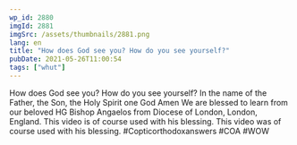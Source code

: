 ```yaml
---
wp_id: 2880
imgId: 2881
imgSrc: /assets/thumbnails/2881.png
lang: en
title: "How does God see you? How do you see yourself?"
pubDate: 2021-05-26T11:00:54
tags: ["whut"]
---
```


<!-- page: 6 -->

<p>How does God see you? How do you see yourself? In the name of the Father, the Son, the Holy Spirit one God Amen We are blessed to learn from our beloved HG Bishop Angaelos from Diocese of London, London, England. This video is of course used with his blessing. This video was of course used with his blessing. #Copticorthodoxanswers #COA #WOW</p>
